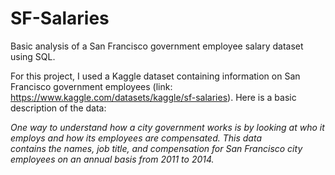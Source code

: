 # SF-Salaries
Basic analysis of a San Francisco government employee salary dataset using SQL. 

For this project, I used a Kaggle dataset containing information on San Francisco government employees (link: https://www.kaggle.com/datasets/kaggle/sf-salaries). Here is a basic description of the data: 

  *One way to understand how a city government works is by looking at who it employs and how its employees are compensated. This data     
   contains the names, job title, and compensation for San Francisco city employees on an annual basis from 2011 to 2014.*

